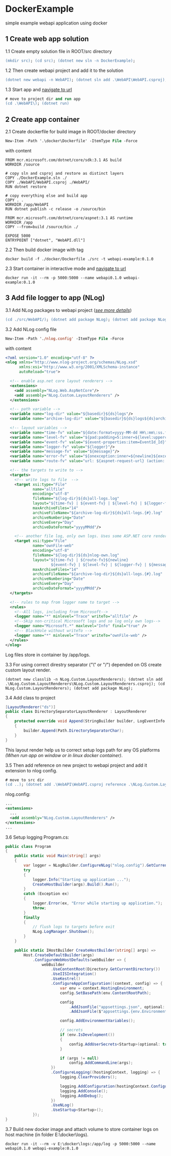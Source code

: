 # DockerExample
simple example webapi application using docker

## 1 Create web app solution
1.1 Create empty solution file in ROOT/src directory
```ps
(mkdir src); (cd src); (dotnet new sln -n DockerExample);
```
1.2 Then create webapi project and add it to the solution
```ps
(dotnet new webapi -n WebAPI); (dotnet sln add .\WebAPI\WebAPI.csproj);
```
1.3 Start app and [navigate to url](http://localhost:5000/weatherforecast)
```ps
# move to project dir and run app
(cd .\WebAPI\); (dotnet run)
```

## 2 Create app container
2.1 Create dockerfile for build image in ROOT/docker directory
```ps
New-Item -Path '.\docker\Dockerfile' -ItemType File -Force
```
with content
```
FROM mcr.microsoft.com/dotnet/core/sdk:3.1 AS build
WORKDIR /source

# copy sln and csproj and restore as distinct layers
COPY ./DockerExample.sln ./
COPY ./WebAPI/WebAPI.csproj ./WebAPI/
RUN dotnet restore

# copy everything else and build app
COPY . .
WORKDIR /app/WebAPI
RUN dotnet publish -c release -o /source/bin

FROM mcr.microsoft.com/dotnet/core/aspnet:3.1 AS runtime
WORKDIR /app
COPY --from=build /source/bin ./

EXPOSE 5000
ENTRYPOINT ["dotnet", "WebAPI.dll"]
```
2.2 Then build docker image with tag
```
docker build -f ./docker/Dockerfile ./src -t webapi-example:0.1.0
```
2.3 Start container in interactive mode and [navigate to url](http://localhost:5000/)
```
docker run -it --rm -p 5000:5000 --name webapi0.1.0 webapi-example:0.1.0
```

## 3 Add file logger to app (NLog)

3.1 Add NLog packages to webapi project ([_see more details_](https://github.com/NLog/NLog/wiki/Getting-started-with-ASP.NET-Core-3))
```ps
(cd ./src/WebAPI/); (dotnet add package NLog); (dotnet add package NLog.Web.AspNetCore)
```
3.2 Add NLog config file
```ps
New-Item -Path './nlog.config' -ItemType File -Force
```
with content
```xml
<?xml version="1.0" encoding="utf-8" ?>
<nlog xmlns="http://www.nlog-project.org/schemas/NLog.xsd"
      xmlns:xsi="http://www.w3.org/2001/XMLSchema-instance"
      autoReload="true">

  <!-- enable asp.net core layout renderers -->
  <extensions>
    <add assembly="NLog.Web.AspNetCore"/>
    <add assembly="NLog.Custom.LayoutRenderers" />
  </extensions>

  <!-- path variable -->
  <variable name="log-dir" value="${basedir}${ds}logs"/>
  <variable name="archive-log-dir" value="${basedir}${ds}logs${ds}archive"/>

  <!-- layout variables -->
  <variable name="time-fv" value="${date:format=yyyy-MM-dd HH\:mm\:ss.fff}"/>
  <variable name="level-fv" value="${pad:padding=5:inner=${level:uppercase=true}}"/>
  <variable name="event-fv" value="${event-properties:item=EventId_Id}"/>
  <variable name="logger-fv" value="${logger}"/>
  <variable name="message-fv" value="${message}"/>
  <variable name="error-fv" value="${onexception:inner=${newline}${exception:format=tostring:separator=${newline}}"/>
  <variable name="route-fv" value="url: ${aspnet-request-url} (action: ${aspnet-mvc-action})"/>

  <!-- the targets to write to -->
  <targets>
    <!-- write logs to file  -->
    <target xsi:type="File"
            name="allfile"
            encoding="utf-8"
            fileName="${log-dir}${ds}all-logs.log"
            layout="${time-fv} | ${event-fv} | ${level-fv} | ${logger-fv} | ${message-fv} ${error-fv}"
            maxArchiveFiles="14"
            archiveFileName="${archive-log-dir}${ds}all-logs.{#}.log"
            archiveNumbering="Date"
            archiveEvery="Day"
            archiveDateFormat="yyyyMMdd"/>

    <!-- another file log, only own logs. Uses some ASP.NET core renderers -->
    <target xsi:type="File"
            name="ownFile-web"
            encoding="utf-8"
            fileName="${log-dir}${ds}nlog-own.log"
            layout="${time-fv} | ${route-fv}${newline}
                    ${event-fv} | ${level-fv} | ${logger-fv} | ${message-fv} ${error-fv}"
            maxArchiveFiles="14"
            archiveFileName="${archive-log-dir}${ds}all-logs.{#}.log"
            archiveNumbering="Date"
            archiveEvery="Day"
            archiveDateFormat="yyyyMMdd"/>
  </targets>

  <!-- rules to map from logger name to target -->
  <rules>
    <!--All logs, including from Microsoft-->
    <logger name="*" minlevel="Trace" writeTo="allfile" />
    <!--Skip non-critical Microsoft logs and so log only own logs-->
    <logger name="Microsoft.*" maxlevel="Info" final="true" />
    <!-- BlackHole without writeTo -->
    <logger name="*" minlevel="Trace" writeTo="ownFile-web" />
  </rules>
</nlog>
```
Log files store in container by /app/logs.

3.3 For using correct direstry separator ("\\" or "/") depended on OS create custom layout render.
```
(dotnet new classlib -n NLog.Custom.LayoutRenderers); (dotnet sln add .\NLog.Custom.LayoutRenderers\NLog.Custom.LayoutRenderers.csproj); (cd NLog.Custom.LayoutRenderers); (dotnet add package NLog);
```
3.4 Add class to project
```csharp
[LayoutRenderer("ds")]
public class DirectorySeparatorLayoutRenderer : LayoutRenderer
{
    protected override void Append(StringBuilder builder, LogEventInfo logEvent)
    {
        builder.Append(Path.DirectorySeparatorChar);
    }
}
```
This layout render help us to correct setup logs path for any OS platforms _(When run app on window or in linux docker container)_.

3.5 Then add reference on new project to webapi project and add it extension to nlog config.
```ps
# move to src dir
(cd ..); (dotnet add .\WebAPI\WebAPI.csproj reference .\NLog.Custom.LayoutRenderers\NLog.Custom.LayoutRenderers.csproj);
```
nlog.config:
```xml
...
<extensions>
  ...
  <add assembly="NLog.Custom.LayoutRenderers" />
</extensions>
...
```
3.6 Setup logging
Program.cs:
```csharp
public class Program
{
    public static void Main(string[] args)
    {
        var logger = NLogBuilder.ConfigureNLog("nlog.config").GetCurrentClassLogger();
        try
        {
            logger.Info("Starting up application ...");
            CreateHostBuilder(args).Build().Run();
        }
        catch (Exception ex)
        {
            logger.Error(ex, "Error while starting up application.");
            throw;
        }
        finally
        {
            // flush logs to targets before exit
            NLog.LogManager.Shutdown();
        }
    }

    public static IHostBuilder CreateHostBuilder(string[] args) =>
        Host.CreateDefaultBuilder(args)
            .ConfigureWebHostDefaults(webBuilder => {
                webBuilder
                    .UseContentRoot(Directory.GetCurrentDirectory())
                    .UseIISIntegration()
                    .UseKestrel()
                    .ConfigureAppConfiguration((context, config) => {
                        var env = context.HostingEnvironment;
                        config.SetBasePath(env.ContentRootPath);

                        config
                            .AddJsonFile("appsettings.json", optional: true, reloadOnChange: true)
                            .AddJsonFile($"appsettings.{env.EnvironmentName}.json", optional: true);

                        config.AddEnvironmentVariables();

                        // secrets
                        if (env.IsDevelopment())
                        {
                            config.AddUserSecrets<Startup>(optional: true);
                        }

                        if (args != null)
                            config.AddCommandLine(args);
                    })
                    .ConfigureLogging((hostingContext, logging) => {
                        logging.ClearProviders();

                        logging.AddConfiguration(hostingContext.Configuration.GetSection("Logging"));
                        logging.AddConsole();
                        logging.AddDebug();
                    })
                    .UseNLog()
                    .UseStartup<Startup>();
            });
}
```
3.7 Build new docker image and attach volume to store container logs on host machine (in folder E:\docker\logs).
```
docker run -it --rm -v E:\docker\logs:/app/log -p 5000:5000 --name webapi0.1.0 webapi-example:0.1.0
```